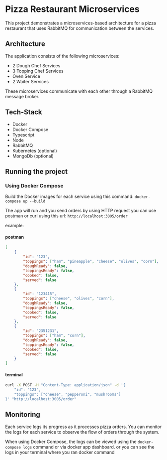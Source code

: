 # Pizza Restaurant Microservices

This project demonstrates a microservices-based architecture for a pizza restaurant that uses RabbitMQ for communication between the services.
## Architecture

The application consists of the following microservices:

- 2 Dough Chef Services
- 3 Topping Chef Services
- Oven Service
- 2 Waiter Services

These microservices communicate with each other through a RabbitMQ message broker.

## Tech-Stack

- Docker
- Docker Compose
- Typescript
- Node
- RabbitMQ
- Kubernetes (optional)
- MongoDb (optional)

## Running the project

### Using Docker Compose

Build the Docker images for each service using this command:
`docker-compose up --build `

The app will run and you send orders by using HTTP request you can use postman or curl using this url: `http://localhost:3005/order` 

example:

#### postman
```json
[
    {
        "id": "123",
        "toppings": ["ham", "pineapple", "cheese", "olives", "corn"],
        "doughReady": false,
        "toppingsReady": false,
        "cooked": false,
        "served": false
    },
    {
        "id": "123415",
        "toppings": ["cheese", "olives", "corn"],
        "doughReady": false,
        "toppingsReady": false,
        "cooked": false,
        "served": false
    },
    {
        "id": "2351231",
        "toppings": ["ham", "corn"],
        "doughReady": false,
        "toppingsReady": false,
        "cooked": false,
        "served": false
    }
]
```

#### terminal
```bash
curl -X POST -H "Content-Type: application/json" -d '{
    "id": "123",
    "toppings": ["cheese", "pepperoni", "mushrooms"]
}' "http://localhost:3005/order"
```

## Monitoring

Each service logs its progress as it processes pizza orders. You can monitor the logs for each service to observe the flow of orders through the system.

When using Docker Compose, the logs can be viewed using the `docker-compose logs` command or via docker app dashboard.
or you can see the logs in your terminal where you ran docker command